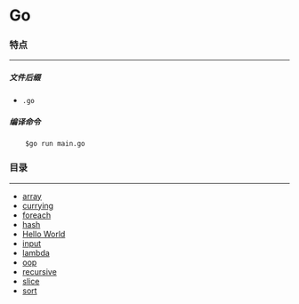Go
===

### 特点
---
##### 文件后缀
* `.go`

##### 编译命令
```
	$go run main.go
```

### 目录
---
* [array](https://github.com/PFei-He/Language-Study-Note/tree/master/Go/array)
* [currying](https://github.com/PFei-He/Language-Study-Note/tree/master/Go/currying)
* [foreach](https://github.com/PFei-He/Language-Study-Note/tree/master/Go/foreach)
* [hash](https://github.com/PFei-He/Language-Study-Note/tree/master/Go/hash%20-%20map)
* [Hello World](https://github.com/PFei-He/Language-Study-Note/tree/master/Go/Hello%20World)
* [input](https://github.com/PFei-He/Language-Study-Note/tree/master/Go/input)
* [lambda](https://github.com/PFei-He/Language-Study-Note/tree/master/Go/lambda%20-%20functional%20literal)
* [oop](https://github.com/PFei-He/Language-Study-Note/tree/master/Go/oop)
* [recursive](https://github.com/PFei-He/Language-Study-Note/tree/master/Go/recursive%20algorithm)
* [slice](https://github.com/PFei-He/Language-Study-Note/tree/master/Go/slice)
* [sort](https://github.com/PFei-He/Language-Study-Note/tree/master/Go/sort)
